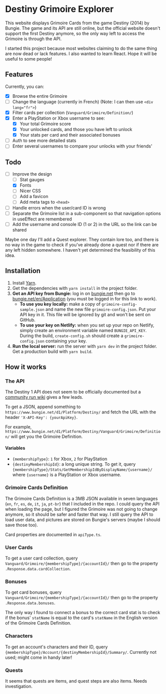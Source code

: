 # Destiny Grimoire Explorer

This website displays Grimoire Cards from the game Destiny (2014) by Bungie. The game and its API are still online, but the official website doesn't support the first Destiny anymore, so the only way left to access the Grimoire is through the API.

I started this project because most websites claiming to do the same thing are now dead or lack features. I also wanted to learn React. Hope it will be useful to some people!

## Features

Currently, you can:

- [x] Browse the entire Grimoire
- [ ] Change the language (currently in French) (Note: I can then use `<div lang="fr">`)
- [x] Filter cards per collection (`Vanguard/Grimoire/Definition/`)
- [x] Enter a PlayStation or Xbox username to see:
    - [x] Your total Grimoire score
    - [x] Your unlocked cards, and those you have left to unlock
    - [x] Your stats per card and their associated bonuses
- [ ] Auth to see more detailed stats
- [ ] Enter several usernames to compare your unlocks with your friends'

## Todo

- [ ] Improve the design
    - [ ] Stat gauges
    - [x] Fonts
    - [ ] Nicer CSS
    - [ ] Add a favicon
    - [ ] Add meta tags to `<head>`
- [ ] Handle errors when the user/card ID is wrong
- [ ] Separate the Grimoire list in a sub-component so that navigation options in useEffect are remembered
- [ ] Add the username and console ID (1 or 2) in the URL so the link can be shared

Maybe one day I'll add a Quest explorer. They contain lore too, and there is no way in the game to check if you've already done a quest nor if there are any left hidden somewhere. I haven't yet determined the feasibility of this idea.

## Installation

1. Install [Yarn](https://yarnpkg.com/getting-started/install).
2. Get the dependencies with `yarn install` in the project folder.
3. **Get an API key from Bungie:** log in on [bungie.net](https://www.bungie.net/) then go to [bungie.net/en/Application](https://www.bungie.net/en/Application) (you must be logged in for this link to work).
    - **To use you key locally:** make a copy of `grimoire-config-sample.json` and name the new file `grimoire-config.json`. Put your API key in it. This file will be ignored by git and won't be sent on GitHub.
    - **To use your key on Netlify:** when you set up your repo on Netlify, simply create an environment variable named `BUNGIE_API_KEY`. During the build, `create-config.sh` should create a `grimoire-config.json` containing your key.
4. **Run the local server:** run the server with `yarn dev` in the project folder. Get a production build with `yarn build`.

## How it works

### The API

The Destiny 1 API does not seem to be officially documented but a [community run wiki](http://destinydevs.github.io/BungieNetPlatform/) gives a few leads.

To get a JSON, append something to `https://www.bungie.net/d1/Platform/Destiny/` and fetch the URL with the header `'X-API-Key': {yourApiKey}`.

For example, `https://www.bungie.net/d1/Platform/Destiny/Vanguard/Grimoire/Definition/` will get you the Grimoire Definition.

#### Variables

- `{membershipType}`: `1` for Xbox, `2` for PlayStation
- `{destinyMembershipId}`: a long unique string. To get it, query `{membershipType}/Stats/GetMembershipIdByDisplayName/{username}/` where `{username}` is a PlayStation or Xbox username.

### Grimoire Cards Definition

The Grimoire Cards Definition is a 3MB JSON available in seven languages (`en`, `fr`, `es`, `de`, `it`, `ja`, `pt-br`) that I included in the repo. I could query the API when loading the page, but I figured the Grimoire was not going to change anymore, so it should be safer and faster that way. I still query the API to load user data, and pictures are stored on Bungie's servers (maybe I should save those too).

Card properties are documented in `apiType.ts`.

### User Cards

To get a user card collection, query `Vanguard/Grimoire/{membershipType}/{accountId}/` then go to the property `.Response.data.cardCollection`.

### Bonuses

To get card bonuses, query `Vanguard/Grimoire/{membershipType}/{accountId}/` then go to the property `.Response.data.bonuses`.

The only way I found to connect a bonus to the correct card stat is to check if the bonus' `statName` is equal to the card's `statName` in the English version of the Grimoire Cards Definition.

### Characters

To get an account's characters and their ID, query `{membershipType}/Account/{destinyMembershipId}/Summary/`. Currently not used; might come in handy later!

### Quests

It seems that quests are items, and quest steps are also items. Needs investigation.
